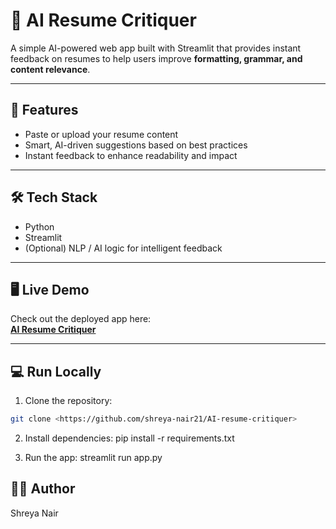 # 🧠 AI Resume Critiquer

A simple AI-powered web app built with Streamlit that provides instant feedback on resumes to help users improve **formatting, grammar, and content relevance**.

---

## 🚀 Features
- Paste or upload your resume content  
- Smart, AI-driven suggestions based on best practices  
- Instant feedback to enhance readability and impact  

---

## 🛠 Tech Stack
- Python  
- Streamlit  
- (Optional) NLP / AI logic for intelligent feedback  

---

## 🖥️ Live Demo
Check out the deployed app here:  
[**AI Resume Critiquer**](https://ai-resume-critiquer-r9nept7kagmguumn4ed5vs.streamlit.app/)  

---

## 💻 Run Locally

1. Clone the repository:
```bash
git clone <https://github.com/shreya-nair21/AI-resume-critiquer>
```
2. Install dependencies:
pip install -r requirements.txt

3. Run the app:
streamlit run app.py

## 👩‍💻 Author
Shreya Nair
